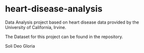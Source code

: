 # heart-disease-analysis
Data Analysis project based on heart disease data provided by the University of California, Irvine.

The Dataset for this project can be found in the repository.

Soli Deo Gloria
